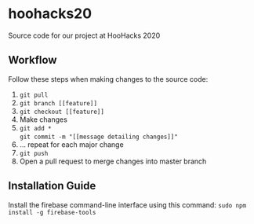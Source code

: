 # hoohacks20
Source code for our project at HooHacks 2020

## Workflow

Follow these steps when making changes to the source code:

1. `git pull`
2. `git branch [[feature]]`
3. `git checkout [[feature]]`
4. Make changes
5. `git add *`  
`git commit -m "[[message detailing changes]]"`
6. ... repeat for each major change
7. `git push`
8. Open a pull request to merge changes into master branch

## Installation Guide
Install the firebase command-line interface using this command:
`sudo npm install -g firebase-tools`